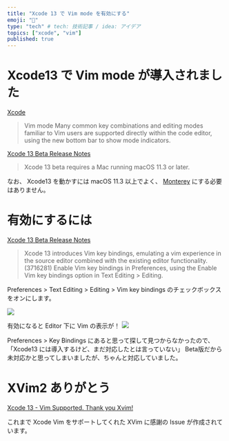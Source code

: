 ```yaml
---
title: "Xcode 13 で Vim mode を有効にする"
emoji: "🔨"
type: "tech" # tech: 技術記事 / idea: アイデア
topics: ["xcode", "vim"]
published: true
---
```


# Xcode13 で Vim mode が導入されました
[Xcode](https://developer.apple.com/xcode/)

> Vim mode
Many common key combinations and editing modes familiar to Vim users are supported directly within the code editor, using the new bottom bar to show mode indicators.

[Xcode 13 Beta Release Notes](https://developer.apple.com/documentation/xcode-release-notes/xcode-13-beta-release-notes)

> Xcode 13 beta requires a Mac running macOS 11.3 or later.

なお、 Xcode13 を動かすには macOS 11.3 以上でよく、 [Monterey](https://developer.apple.com/macos/) にする必要はありません。

# 有効にするには
[Xcode 13 Beta Release Notes](https://developer.apple.com/documentation/xcode-release-notes/xcode-13-beta-release-notes)

> Xcode 13 introduces Vim key bindings, emulating a vim experience in the source editor combined with the existing editor functionality. (3716281)
Enable Vim key bindings in Preferences, using the Enable Vim key bindings option in Text Editing > Editing.

Preferences > Text Editing > Editing > Vim key bindings のチェックボックスをオンにします。

![](https://storage.googleapis.com/zenn-user-upload/1a8bcc126b02862a42a7024d.png)

有効になると Editor 下に Vim の表示が！
![](https://storage.googleapis.com/zenn-user-upload/83cae8b6710b25d26a72e581.png)

Preferences > Key Bindings にあると思って探して見つからなかったので、
「Xcode13 には導入するけど、まだ対応したとは言っていない」
Beta版だから未対応かと思ってしまいましたが、ちゃんと対応していました。

# XVim2 ありがとう
[Xcode 13 - Vim Supported. Thank you Xvim!](https://github.com/XVimProject/XVim2/issues/380)

これまで Xcode Vim をサポートしてくれた XVim に感謝の Issue が作成されています。

